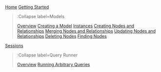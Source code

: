 [Home](/)
[Getting Started](/docs/Getting-Started)

> :Collapse label=Models
> 
> [Overview](/docs/Models/Overview)
> [Creating a Model](/docs/Models/Defining-a-Model)
> [Instances](/docs/Models/Instances)
> [Creating Nodes and Relationships](/docs/Models/Creating-Nodes-and-Relationships)
> [Merging Nodes and Relationships](/docs/Models/Merging-Nodes-and-Relationships)
> [Updating Nodes and Relationships](/docs/Models/Updating-Nodes-and-Relationships)
> [Deleting Nodes](/docs/Models/Deleting-Nodes)
> [Finding Nodes](/docs/Models/Finding-Nodes)

[Sessions](/docs/Sessions)

> :Collapse label=Query Runner
> 
> [Overview](/docs/QueryRunner/Overview)
> [Running Arbitrary Queries](/docs/QueryRunner/Running-Arbitrary-Queries)